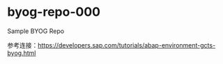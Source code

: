 # byog-repo-000
Sample BYOG Repo


参考连接：https://developers.sap.com/tutorials/abap-environment-gcts-byog.html
